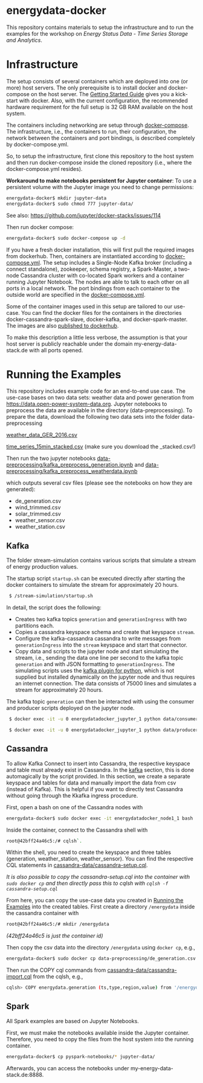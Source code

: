 # energydata-docker

This repository contains materials to setup the infrastructure and to run the examples for the workshop on _Energy Status Data - Time Series Storage and Analytics_.

# Infrastructure

The setup consists of several containers which are deployed into one (or more) host servers. The only prerequisite is to install docker and docker-compose on the host server. The [Getting Started Guide](https://docs.docker.com/get-started/) gives you a kick-start with docker. Also, with the current configuration, the recommended hardware requirement for the full setup is 32 GB RAM available on the host system.

The containers including networking are setup through [docker-compose](https://docs.docker.com/compose/). The infrastructure, i.e., the containers to run, their configuration, the network between the containers and port bindings, is described completely by docker-compose.yml.

So, to setup the infrastructure, first clone this repository to the host system and then run docker-compose inside the cloned repository (i.e., where the docker-compose.yml resides).

**Workaround to make notebooks persistent for Jupyter container**: To use a persistent volume with the Jupyter image you need to change permissions:

```bash
energydata-docker$ mkdir jupyter-data
energydata-docker$ sudo chmod 777 jupyter-data/
```
See also: https://github.com/jupyter/docker-stacks/issues/114

Then run docker compose:

```bash
energydata-docker$ sudo docker-compose up -d
```

If you have a fresh docker installation, this will first pull the required images from dockerhub. Then, containers are instantiated according to [docker-compose.yml](docker-compose.yml). The setup includes a Single-Node Kafka broker (including a connect standalone), zookeeper, schema registry, a Spark-Master, a two-node Cassandra cluster with co-located Spark workers and a container running Jupyter Notebook. The nodes are able to talk to each other on all ports in a local network. The port bindings from each container to the outside world are specified in the [docker-compose.yml](docker-compose.yml).

Some of the container images used in this setup are tailored to our use-case. You can find the docker files for the containers in the directories docker-cassandra-spark-slave, docker-kafka, and docker-spark-master. The images are also [published to dockerhub](https://hub.docker.com/u/holtri/).

To make this description a little less verbose, the assumption is that your host server is publicly reachable under the domain my-energy-data-stack.de with all ports opened.

# Running the Examples

This repository includes example code for an end-to-end use case. The use-case bases on two data sets: weather data and power generation from https://data.open-power-system-data.org. Jupyter notebooks to preprocess the data are available in the directory (data-preprocessing). To prepare the data, download the following two data sets into the folder data-preprocessing

[weather_data_GER_2016.csv](https://data.open-power-system-data.org/weather_data/)

[time_series_15min_stacked.csv](https://data.open-power-system-data.org/time_series/) (make sure you download the \_stacked.csv!)

Then run the two jupyter notebooks [data-preprocessing/kafka_preprocess_generation.ipynb](data-preprocessing/kafka_preprocess_generation.ipynb) and [data-preprocessing/kafka_preprocess_weatherdata.ipynb](data-preprocessing/kafka_preprocess_weatherdata.ipynb)

which outputs several csv files (please see the notebooks on how they are generated):

* de_generation.csv
* wind_trimmed.csv
* solar_trimmed.csv
* weather_sensor.csv
* weather_station.csv

## Kafka

The folder stream-simulation contains various scripts that simulate a stream of energy production values.

The startup script ``startup.sh`` can be executed directly after starting the docker containers to simulate the stream for approximately 20 hours.

```bash
 $ /stream-simulation/startup.sh
```

In detail, the script does the following:
* Creates two kafka topics ``generation`` and ``generationIngress`` with two partitions each.
* Copies a cassandra keyspace schema and create that keyspace ``stream``.
* Configure the kafka-cassandra cassandra to write messages from ``generationIngress`` into the ``stream`` keyspace and start that connector.
* Copy data and scripts to the jupyter node and start simulating the stream, i.e., sending the data one line per second to the kafka topic ``generation`` and with JSON formatting to ``generationIngress``. The simulating scripts uses the [kafka plugin for python](https://github.com/dpkp/kafka-python), which is not supplied but installed dynamically on the jupyter node and thus requires an internet connection. The data consists of 75000 lines and simulates a stream for approximately 20 hours.

The kafka topic ``generation`` can then be interacted with using the consumer and producer scripts deployed on the jupyter node.

```bash
 $ docker exec -it -u 0 energydatadocker_jupyter_1 python data/consumer.py
```

```bash
 $ docker exec -it -u 0 energydatadocker_jupyter_1 python data/producer.py
```

## Cassandra

To allow Kafka Connect to insert into Cassandra, the respective keyspace and table must already exist in Cassandra. In the [kafka](#kafka) section, this is done automagically by the script provided. In this section, we create a separate keyspace and tables for data and manually import the data from csv (instead of Kafka). This is helpful if you want to directly test Cassandra without going through the Kkafka ingress procedure.

First, open a bash on one of the Cassandra nodes with

```bash
energydata-docker$ sudo docker exec -it energydatadocker_node1_1 bash
```

Inside the container, connect to the Cassandra shell with

```bash
root@42bff24a46c5:/# cqlsh`.
```

Within the shell, you need to create the keyspace and three tables (generation, weather_station, weather_sensor). You can find the respective CQL statements in [cassandra-data/cassandra-setup.cql](cassandra-data/cassandra-setup.cql).

_It is also possible to copy the cassandra-setup.cql into the container with `sudo docker cp` and then directly pass this to cqlsh with `cqlsh -f cassandra-setup.cql`_

From here, you can copy the use-case data you created in [Running the Examples](#running-the-examples) into the created tables. First create a directory `/energydata` inside the cassandra container with

```bash
root@42bff24a46c5:/# mkdir /energydata
```

_(42bff24a46c5 is just the container id)_

Then copy the csv data into the directory `/energydata` using `docker cp`, e.g.,

```bash
energydata-docker$ sudo docker cp data-preprocessing/de_generation.csv energydatadocker_node1_1:/energydata
```

Then run the COPY cql commands from [cassandra-data/cassandra-import.cql](cassandra-data/cassandra-import.cql) from the cqlsh, e.g.,

```bash
cqlsh> COPY energydata.generation (ts,type,region,value) from '/energydata/de_generation.csv' with HEADER=true AND DELIMITER=',';
```

## Spark

All Spark examples are based on Jupyter Notebooks.

First, we must make the notebooks available inside the Jupyter container. Therefore, you need to copy the files from the host system into the running container.

```bash
energydata-docker$ cp pyspark-notebooks/* jupyter-data/
```

Afterwards, you can access the notebooks under my-energy-data-stack.de:8888.
